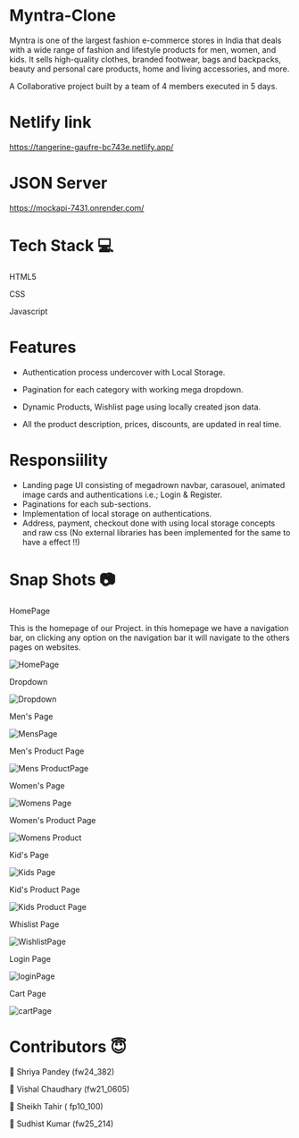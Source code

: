 # Myntra-Clone
Myntra is one of the largest fashion e-commerce stores in India that deals with a wide range of fashion and lifestyle products for men, women, and kids. It sells high-quality clothes, branded footwear, bags and backpacks, beauty and personal care products, home and living accessories, and more.

A Collaborative project built by a team of 4 members executed in 5 days.

# Netlify link

https://tangerine-gaufre-bc743e.netlify.app/

# JSON Server

https://mockapi-7431.onrender.com/

# Tech Stack 💻

HTML5

CSS

Javascript

# Features

- Authentication process undercover with Local Storage.

- Pagination for each category with working mega dropdown.

- Dynamic Products, Wishlist page using locally created json data.

- All the product description, prices, discounts, are updated in real time.

# Responsiility
- Landing page UI consisting of megadrown navbar, carasouel, animated image cards and authentications i.e.; Login & Register.
- Paginations for each sub-sections.
- Implementation of local storage on authentications.
- Address, payment, checkout done with using local storage concepts and raw css (No external libraries has been implemented for the same to have a effect !!)

# Snap Shots 📷

HomePage

This is the homepage of our Project. in this homepage we have a navigation bar, on clicking any option on the navigation bar it will navigate to the others pages on websites.

![HomePage](https://user-images.githubusercontent.com/121331538/229402206-cc6a829d-4844-438a-9a6c-5d46316393cb.png)

Dropdown

![Dropdown](https://user-images.githubusercontent.com/121331538/229402814-b510015c-87ad-4861-94ac-ed400ff83132.png)

Men's Page

![MensPage](https://user-images.githubusercontent.com/121331538/229403489-a4bea578-1a49-44f9-a49c-7a139bd004b6.png)

Men's Product Page

![Mens ProductPage](https://user-images.githubusercontent.com/121331538/229403530-b21198ff-fa54-4bae-9037-71252be7f894.png)

Women's Page

![Womens Page](https://user-images.githubusercontent.com/121331538/229404120-ac5f8ebc-a67b-460d-a7c0-0ba0fc5d108f.png)

Women's Product Page

![Womens Product](https://user-images.githubusercontent.com/121331538/229404164-f0707c68-1cf3-4a39-9163-98c849882d43.png)

Kid's Page

![Kids Page](https://user-images.githubusercontent.com/121331538/229405298-b96b5d29-3e99-49c8-8874-abc5aa6e96b7.png)

Kid's Product Page

![Kids Product Page](https://user-images.githubusercontent.com/121331538/229405332-fde27011-5d24-4371-9c09-68f5ce911d62.png)

Whislist Page

![WishlistPage](https://user-images.githubusercontent.com/121331538/229406112-6ebd562c-cf14-46ff-bc21-219cf1fb9074.png)

Login Page

![loginPage](https://github.com/ersudhist/-nauseating-fowl-3676/assets/121331538/2ce7b925-f943-4cbf-872c-e7345b05fe31)

Cart Page

![cartPage](https://user-images.githubusercontent.com/121331538/229418648-6a50aaa6-53e8-4c20-9a87-b3243f1fb9c6.png)

# Contributors 😇
👤 Shriya Pandey (fw24_382)

👤 Vishal Chaudhary (fw21_0605)

👤 Sheikh Tahir (	fp10_100)

👤 Sudhist Kumar (fw25_214)




